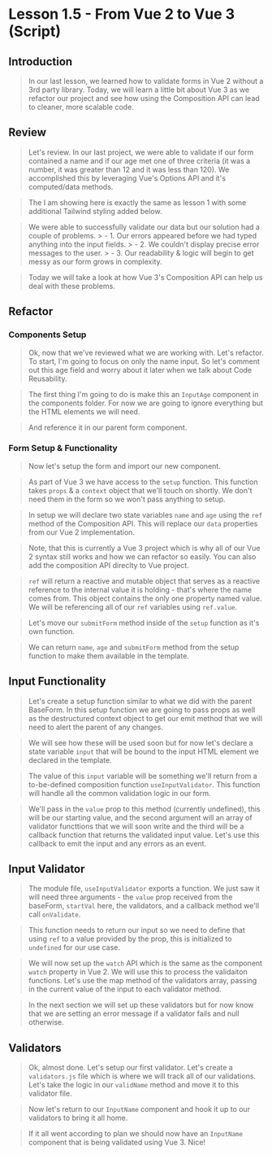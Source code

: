 # Lesson 1.5 - From Vue 2 to Vue 3 (Script)

## Introduction
>In our last lesson, we learned how to validate forms in Vue 2 without a 3rd party library. Today, we will learn a little bit about Vue 3 as we refactor our project and see how using the Composition API can lead to cleaner, more scalable code. 

## Review
> Let's review. In our last project, we were able to validate if our form contained a name and if our age met one of three criteria (it was a number, it was greater than 12 and it was less than 120). We accomplished this by leveraging Vue's Options API and it's computed/data methods. 

> The I am showing here is exactly the same as lesson 1 with some additional Tailwind styling added below. 

> We were able to successfully validate our data but our solution had a couple of problems. 
    > - 1. Our errors appeared before we had typed anything into the input fields. 
    > - 2. We couldn't display precise error messages to the user. 
    > - 3. Our readability & logic will begin to get messy as our form grows in complexity. 

> Today we will take a look at how Vue 3's Composition API can help us deal with these problems. 

## Refactor

### Components Setup
> Ok, now that we've reviewed what we are working with. Let's refactor. To start, I'm going to focus on only the name input. So let's comment out this age field and worry about it later when we talk about Code Reusability. 

> The first thing I'm going to do is make this an `InputAge` component in the components folder. For now we are going to ignore everything but the HTML elements we will need. 

> And reference it in our parent form component. 
 
### Form Setup & Functionality 
> Now let's setup the form and import our new component. 

> As part of Vue 3 we have access to the `setup` function. This function takes `props` & a `context` object that we'll touch on shortly. We don't need them in the form so we won't pass anything to setup. 

> In setup we will declare two state variables `name` and `age` using the `ref` method of the Composition API. This will replace our `data` properties from our Vue 2 implementation. 

> Note, that this is currently a Vue 3 project which is why all of our Vue 2 syntax still works and how we can refactor so easily. You can also add the composition API direclty to Vue project. 

> `ref` will return a reactive and mutable object that serves as a reactive reference to the internal value it is holding - that's where the name comes from. This object contains the only one property named value. We will be referencing all of our `ref` variables using `ref.value`. 

> Let's move our `submitForm` method inside of the `setup` function as it's own function. 

> We can return `name`, `age` and `submitForm` method from the setup function to make them available in the template. 

## Input Functionality 
> Let's create a setup function similar to what we did with the parent BaseForm. In this setup function we are going to pass props as well as the destructured context object to get our emit method that we will need to alert the parent of any changes. 

> We will see how these will be used soon but for now let's declare a state variable `input` that will be bound to the input HTML element we declared in the template.

> The value of this `input` variable will be something we'll return from a to-be-defined composition function `useInputValidator`. This function will handle all the common validation logic in our form.

> We'll pass in the `value` prop to this method (currently undefined), this will be our starting value, and the second argument will an array of validator functtions that we will soon write and the third will be a callback function that returns the validated input value. Let's use this callback to emit the input and any errors as an event. 

## Input Validator
> The module file, `useInputValidator` exports a function. We just saw it will need three arguments - the `value` prop received from the baseForm, `startVal` here, the validators, and a callback method we'll call `onValidate`.

> This function needs to return our input so we need to define that using `ref` to a value provided by the prop, this is initialized to `undefined` for our use case. 

> We will now set up the `watch` API which is the same as the component `watch` property in Vue 2. We will use this to process the validaiton functions. Let's use the map method of the validators array, passing in the current value of the input to each validator method.

> In the next section we will set up these validators but for now know that we are setting an error message if a validator fails and null otherwise. 

## Validators
> Ok, almost done. Let's setup our first validator. Let's create a `validators.js` file which is where we will track all of our validations. Let's take the logic in our `validName` method and move it to this validator file. 

> Now let's return to our `InputName` component and hook it up to our validators to bring it all home. 

> If it all went according to plan we should now have an `InputName` component that is being validated using Vue 3. Nice! 